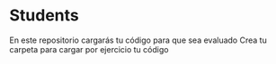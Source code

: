 # Students
En este repositorio cargarás tu código para que sea evaluado
Crea tu carpeta para cargar por ejercicio tu código
